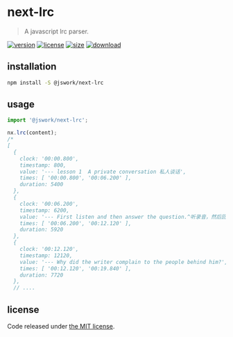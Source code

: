 # next-lrc
> A javascript lrc parser.

[![version][version-image]][version-url]
[![license][license-image]][license-url]
[![size][size-image]][size-url]
[![download][download-image]][download-url]

## installation
```bash
npm install -S @jswork/next-lrc
```

## usage
```js
import '@jswork/next-lrc';

nx.lrc(content);
/*
[
  {
    clock: '00:00.800',
    timestamp: 800,
    value: '--- lesson 1  A private conversation 私人谈话',
    times: [ '00:00.800', '00:06.200' ],
    duration: 5400
  },
  {
    clock: '00:06.200',
    timestamp: 6200,
    value: '--- First listen and then answer the question.^听录音，然后回答以下问题。',
    times: [ '00:06.200', '00:12.120' ],
    duration: 5920
  },
  {
    clock: '00:12.120',
    timestamp: 12120,
    value: '--- Why did the writer complain to the people behind him?',
    times: [ '00:12.120', '00:19.840' ],
    duration: 7720
  },
  // ....
```

## license
Code released under [the MIT license](https://github.com/afeiship/next-lrc/blob/master/LICENSE.txt).

[version-image]: https://img.shields.io/npm/v/@jswork/next-lrc
[version-url]: https://npmjs.org/package/@jswork/next-lrc

[license-image]: https://img.shields.io/npm/l/@jswork/next-lrc
[license-url]: https://github.com/afeiship/next-lrc/blob/master/LICENSE.txt

[size-image]: https://img.shields.io/bundlephobia/minzip/@jswork/next-lrc
[size-url]: https://github.com/afeiship/next-lrc/blob/master/dist/next-lrc.min.js

[download-image]: https://img.shields.io/npm/dm/@jswork/next-lrc
[download-url]: https://www.npmjs.com/package/@jswork/next-lrc
